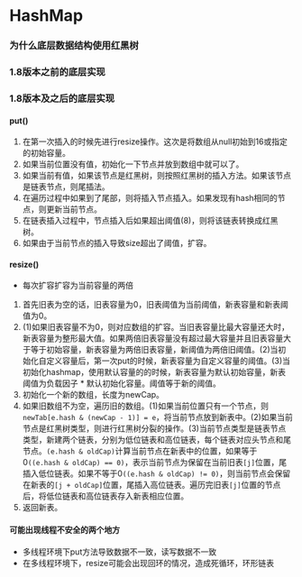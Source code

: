 # HashMap
### 为什么底层数据结构使用红黑树

### 1.8版本之前的底层实现

### 1.8版本及之后的底层实现

#### put()

1. 在第一次插入的时候先进行resize操作。这次是将数组从null初始到16或指定的初始容量。
2. 如果当前位置没有值，初始化一下节点并放到数组中就可以了。
3. 如果当前有值，如果该节点是红黑树，则按照红黑树的插入方法。如果该节点是链表节点，则尾插法。
4. 在遍历过程中如果到了尾部，则将插入节点插入。如果发现有hash相同的节点，则更新当前节点。
5. 在链表插入过程中，节点插入后如果超出阈值(8)，则将该链表转换成红黑树。
6. 如果由于当前节点的插入导致size超出了阈值，扩容。

#### resize()

- 每次扩容扩容为当前容量的两倍
1. 首先旧表为空的话，旧表容量为0，旧表阈值为当前阈值，新表容量和新表阈值为0。
2. (1)如果旧表容量不为0，则对应数组的扩容。当旧表容量比最大容量还大时，新表容量为整形最大值。如果两倍旧表容量没有超过最大容量并且旧表容量大于等于初始容量，新表容量为两倍旧表容量，新阈值为两倍旧阈值。(2)当初始化自定义容量后，第一次put的时候，新表容量为自定义容量的阈值。(3)当初始化hashmap，使用默认容量的的时候，新表容量为默认初始容量，新表阈值为负载因子 * 默认初始化容量。阈值等于新的阈值。
3. 初始化一个新的数组，长度为newCap。
4. 如果旧数组不为空，遍历旧的数组。(1)如果当前位置只有一个节点，则`newTab[e.hash & (newCap - 1)] = e`，将当前节点放到新表中。(2)如果当前节点是红黑树类型，则进行红黑树分裂的操作。(3)当前节点类型是链表节点类型，新建两个链表，分别为低位链表和高位链表，每个链表对应头节点和尾节点。`(e.hash & oldCap)`计算当前节点在新表中的位置，如果等于0`((e.hash & oldCap) == 0)`，表示当前节点为保留在当前旧表`[j]`位置，尾插入低位链表。如果不等于0`((e.hash & oldCap) != 0)`，则当前节点会保留在新表的`[j + oldCap]`位置，尾插入高位链表。遍历完旧表`[j]`位置的节点后，将低位链表和高位链表存入新表相应位置。
5. 返回新表。


#### 可能出现线程不安全的两个地方
- 多线程环境下put方法导致数据不一致，读写数据不一致
- 在多线程环境下，resize可能会出现回环的情况，造成死循环，环形链表
